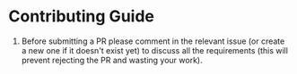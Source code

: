 # Contributing Guide
1. Before submitting a PR please comment in the relevant issue (or create a new one if it doesn't exist yet) to discuss all the requirements (this will prevent rejecting the PR and wasting your work).